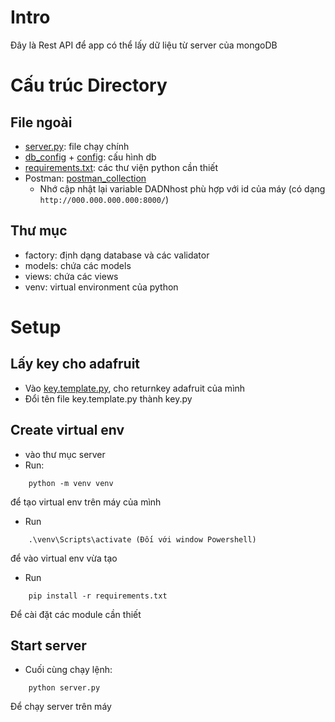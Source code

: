 # Intro
Đây là Rest API để app có thể lấy dữ liệu từ server của mongoDB

# Cấu trúc Directory
## File ngoài
- [server.py](server.py): file chạy chính
- [db_config](db_config.json) + [config](config.py): cấu hình db
- [requirements.txt](requirements.txt): các thư viện python cần thiết
- Postman: [postman_collection](DADN.postman_collection.json)
    - Nhớ cập nhật lại variable DADNhost phù hợp với id của máy (có dạng `http://000.000.000.000:8000/`)
## Thư mục
- factory: định dạng database và các validator
- models: chứa các models
- views: chứa các views
- venv: virtual environment của python

# Setup
## Lấy key cho adafruit
- Vào [key.template.py](key.template.py), cho returnkey adafruit của mình
- Đổi tên file key.template.py thành key.py

## Create virtual env
- vào thư mục server
- Run:
```
    python -m venv venv
```
để tạo virtual env trên máy của mình

- Run
```
    .\venv\Scripts\activate (Đối với window Powershell)
```
để vào virtual env vừa tạo

- Run
```
    pip install -r requirements.txt
```
Để cài đặt các module cần thiết

## Start server
- Cuối cùng chạy lệnh:
```
    python server.py
```
Để chạy server trên máy